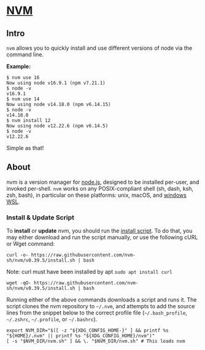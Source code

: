# [NVM](https://github.com/nvm-sh/nvm#intro)
## Intro

`nvm` allows you to quickly install and use different versions of node via the command line.

**Example:**

```shell
$ nvm use 16
Now using node v16.9.1 (npm v7.21.1)
$ node -v
v16.9.1
$ nvm use 14
Now using node v14.18.0 (npm v6.14.15)
$ node -v
v14.18.0
$ nvm install 12
Now using node v12.22.6 (npm v6.14.5)
$ node -v
v12.22.6
```

Simple as that!

## [](https://github.com/nvm-sh/nvm#about)

## About

nvm is a version manager for [node.js](https://nodejs.org/en/), designed to be installed per-user, and invoked per-shell. `nvm` works on any POSIX-compliant shell (sh, dash, ksh, zsh, bash), in particular on these platforms: unix, macOS, and [windows WSL](https://github.com/nvm-sh/nvm#important-notes).
### Install & Update Script

To **install** or **update** nvm, you should run the [install script](https://github.com/nvm-sh/nvm/blob/v0.39.5/install.sh). To do that, you may either download and run the script manually, or use the following cURL or Wget command:
```shell
curl -o- https://raw.githubusercontent.com/nvm-sh/nvm/v0.39.5/install.sh | bash
```
Note: curl must have been installed by apt `sudo apt install curl`

```shell
wget -qO- https://raw.githubusercontent.com/nvm-sh/nvm/v0.39.5/install.sh | bash
```
Running either of the above commands downloads a script and runs it. The script clones the nvm repository to `~/.nvm`, and attempts to add the source lines from the snippet below to the correct profile file (`~/.bash_profile`, `~/.zshrc`, `~/.profile`, or `~/.bashrc`).

```shell
export NVM_DIR="$([ -z "${XDG_CONFIG_HOME-}" ] && printf %s "${HOME}/.nvm" || printf %s "${XDG_CONFIG_HOME}/nvm")"
[ -s "$NVM_DIR/nvm.sh" ] && \. "$NVM_DIR/nvm.sh" # This loads nvm
```